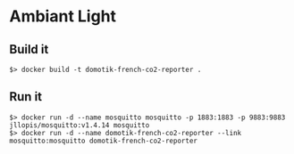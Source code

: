 # Ambiant Light

## Build it

```
$> docker build -t domotik-french-co2-reporter .
```

## Run it

```
$> docker run -d --name mosquitto mosquitto -p 1883:1883 -p 9883:9883 jllopis/mosquitto:v1.4.14 mosquitto
$> docker run -d --name domotik-french-co2-reporter --link mosquitto:mosquitto domotik-french-co2-reporter
```
